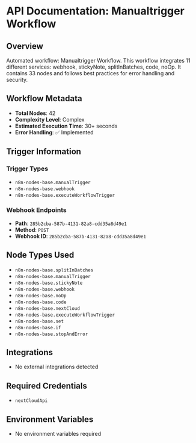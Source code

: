 # API Documentation: Manualtrigger Workflow

## Overview
Automated workflow: Manualtrigger Workflow. This workflow integrates 11 different services: webhook, stickyNote, splitInBatches, code, noOp. It contains 33 nodes and follows best practices for error handling and security.

## Workflow Metadata
- **Total Nodes**: 42
- **Complexity Level**: Complex
- **Estimated Execution Time**: 30+ seconds
- **Error Handling**: ✅ Implemented

## Trigger Information
### Trigger Types
- `n8n-nodes-base.manualTrigger`
- `n8n-nodes-base.webhook`
- `n8n-nodes-base.executeWorkflowTrigger`

### Webhook Endpoints
- **Path**: `285b2cba-587b-4131-82a8-cdd35a8d49e1`
- **Method**: `POST`
- **Webhook ID**: `285b2cba-587b-4131-82a8-cdd35a8d49e1`


## Node Types Used
- `n8n-nodes-base.splitInBatches`
- `n8n-nodes-base.manualTrigger`
- `n8n-nodes-base.stickyNote`
- `n8n-nodes-base.webhook`
- `n8n-nodes-base.noOp`
- `n8n-nodes-base.code`
- `n8n-nodes-base.nextCloud`
- `n8n-nodes-base.executeWorkflowTrigger`
- `n8n-nodes-base.set`
- `n8n-nodes-base.if`
- `n8n-nodes-base.stopAndError`

## Integrations
- No external integrations detected

## Required Credentials
- `nextCloudApi`

## Environment Variables
- No environment variables required
